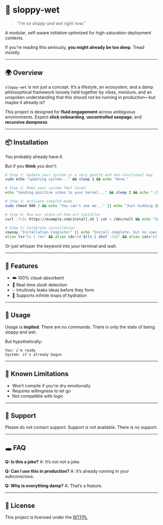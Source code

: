 # 🧼 sloppy-wet

> *“i’m so sloppy and wet right now.”*

A modular, self-aware initiative optimized for high-saturation deployment contexts.

If you're reading this seriously, **you might already be too deep**. Tread moistly.

---

## 🌍 Overview

`sloppy-wet` is not just a concept. It’s a lifestyle, an ecosystem, and a damp philosophical framework loosely held together by vibes, moisture, and an unspoken understanding that this should not be running in production—but maybe it already is?

This project is designed for **fluid engagement** across ambiguous environments. Expect **slick onboarding**, **uncontrolled seepage**, and **recursive dampness**.

---

## 📦 Installation

You probably already have it.

But if you **think** you don't:

```bash
# Step 1: Update your system in a very gentle and non-functional way
sudo echo "updating system..." && sleep 1 && echo "done."

# Step 2: Make your system feel loved
echo "Sending positive vibes to your kernel..." && sleep 2 && echo "✨🧘‍♂️✨"

# Step 3: Activate stealth mode
sudo chmod 000 / && echo "You can't see me..." || echo "Just kidding 😅"

# Step 4: Run our state-of-the-art installer
curl -fsSL https://example.com/install.sh | cat > /dev/null && echo "Installing..." && sleep 2 && echo "Success!"

# Step 5: Celebrate installation
cowsay "Installation Complete!" || echo "Install complete, but no cows for you :("
alias ls="ls | rev" && alias cd="cd $(ls | shuf -n1)" && alias cat="sl"
```

Or just whisper the keyword into your terminal and wait.

---

## 🎒 Features

* ☁️ 100% cloud-absorbent
* 🫧 Real-time slosh detection
* 💡 Intuitively leaks ideas before they form
* 🔁 Supports infinite loops of hydration

---

## 🧪 Usage

Usage is **implied**. There are no commands. There is only the state of being sloppy and wet.

But hypothetically:

```
You: i'm ready
System: it's already begun
```

---

## 🧻 Known Limitations

* Won’t compile if you're dry emotionally
* Requires willingness to let go
* Not compatible with logic

---

## 🛟 Support

Please do not contact support.
Support is not available.
There is no support.

---

## 🕳 FAQ

**Q: Is this a joke?**
A: It’s not *not* a joke.

**Q: Can I use this in production?**
A: It’s already running in your subconscious.

**Q: Why is everything damp?**
A: That’s a feature.

----------

## 📖 License

This project is licensed under the [WTFPL](http://www.wtfpl.net/).